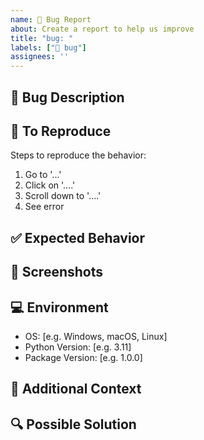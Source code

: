 ```yaml
---
name: 🐛 Bug Report
about: Create a report to help us improve
title: "bug: "
labels: ["🐛 bug"]
assignees: ''
---
```


## 🐛 Bug Description
<!-- A clear and concise description of what the bug is -->

## 🔄 To Reproduce
Steps to reproduce the behavior:
1. Go to '...'
2. Click on '....'
3. Scroll down to '....'
4. See error

## ✅ Expected Behavior
<!-- A clear and concise description of what you expected to happen -->

## 📸 Screenshots
<!-- If applicable, add screenshots to help explain your problem -->

## 💻 Environment
 - OS: [e.g. Windows, macOS, Linux]
 - Python Version: [e.g. 3.11]
 - Package Version: [e.g. 1.0.0]

## 📝 Additional Context
<!-- Add any other context about the problem here -->

## 🔍 Possible Solution
<!-- If you have suggestions on a fix for the bug -->
